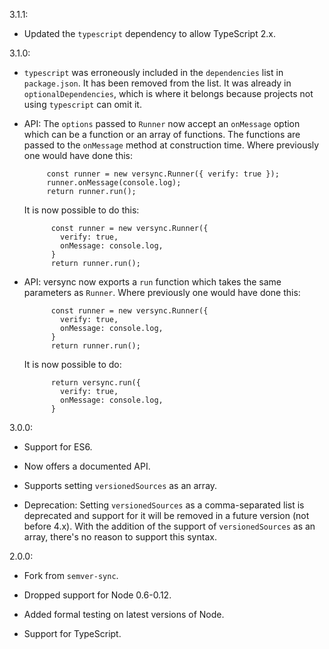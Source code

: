 3.1.1:

 - Updated the ``typescript`` dependency to allow TypeScript 2.x.

3.1.0:

 - ``typescript`` was erroneously included in the ``dependencies`` list in
   ``package.json``. It has been removed from the list. It was already in
   ``optionalDependencies``, which is where it belongs because projects not
   using ``typescript`` can omit it.

 - API: The ``options`` passed to ``Runner`` now accept an ``onMessage`` option
   which can be a function or an array of functions. The functions are passed to
   the ``onMessage`` method at construction time. Where previously one would
   have done this:

            const runner = new versync.Runner({ verify: true });
            runner.onMessage(console.log);
            return runner.run();

   It is now possible to do this:

             const runner = new versync.Runner({
               verify: true,
               onMessage: console.log,
             }
             return runner.run();

 - API: versync now exports a ``run`` function which takes the same parameters
   as ``Runner``. Where previously one would have done this:

             const runner = new versync.Runner({
               verify: true,
               onMessage: console.log,
             }
             return runner.run();

    It is now possible to do:

             return versync.run({
               verify: true,
               onMessage: console.log,
             }

3.0.0:

 - Support for ES6.

 - Now offers a documented API.

 - Supports setting ``versionedSources`` as an array.

 - Deprecation: Setting ``versionedSources`` as a comma-separated list
   is deprecated and support for it will be removed in a future
   version (not before 4.x). With the addition of the support of
   ``versionedSources`` as an array, there's no reason to support this
   syntax.

2.0.0:

 - Fork from `semver-sync`.

 - Dropped support for Node 0.6-0.12.

 - Added formal testing on latest versions of Node.

 - Support for TypeScript.
